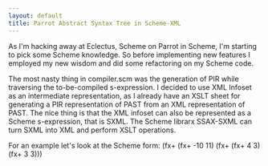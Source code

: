 ```yaml
---
layout: default
title: Parrot Abstract Syntax Tree in Scheme-XML
---
```


As I'm hacking away at Eclectus, Scheme on Parrot in Scheme,
I'm starting to pick some Scheme knowledge.
So before implementing new features I employed my new wisdom
and did some refactoring on my Scheme code.

The most nasty thing in compiler.scm was the generation of PIR
while traversing the to-be-compiled s-expression.
I decided to use XML Infoset as an intermediate representation,
as I already have an XSLT sheet for generating a PIR representation of PAST
from an XML representation of PAST. The nice thing is that
the XML infoset can also be represented as a Scheme s-expression, that is SXML.
The Scheme librarx SSAX-SXML can turn SXML into XML and perform XSLT operations.


For an example let's look at the Scheme form:
    (fx+ (fx+ -10 11) (fx+ (fx+ 4 3) (fx+ 3 3)))
